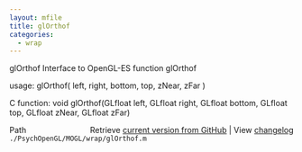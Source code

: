 ```yaml
---
layout: mfile
title: glOrthof
categories:
  - wrap
---
```


glOrthof  Interface to OpenGL\-ES function glOrthof

usage:  glOrthof\( left, right, bottom, top, zNear, zFar \)

C function:  void glOrthof\(GLfloat left, GLfloat right, GLfloat bottom, GLfloat top, GLfloat zNear, GLfloat zFar\)


<div class="code_header" style="text-align:right;">
  <span style="float:left;">Path&nbsp;&nbsp;</span> <span class="counter">Retrieve <a href=
  "https://raw.github.com/Psychtoolbox-3/Psychtoolbox-3/beta/./PsychOpenGL/MOGL/wrap/glOrthof.m">current version from GitHub</a> | View <a href=
  "https://github.com/Psychtoolbox-3/Psychtoolbox-3/commits/beta/./PsychOpenGL/MOGL/wrap/glOrthof.m">changelog</a></span>
</div>
<div class="code">
  <code>./PsychOpenGL/MOGL/wrap/glOrthof.m</code>
</div>
